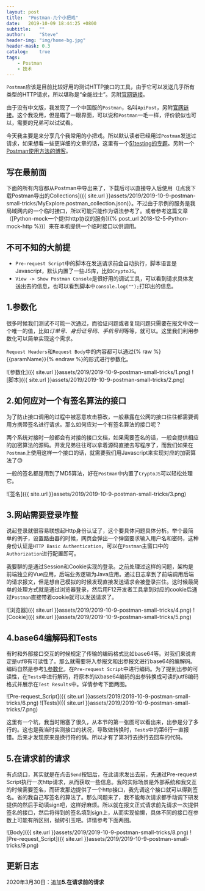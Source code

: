 ```yaml
---
layout: post
title:  "Postman-几个小把戏"
date:   2019-10-09 18:44:25 +0800
subtitle:   ""
author:     "Steve"
header-img: "img/home-bg.jpg"
header-mask: 0.3
catalog:    true
tags:
    - Postman
    - 技术
---
```


`Postman`应该是目前比较好用的测试HTTP接口的工具，由于它可以发送几乎所有类型的HTTP请求，所以堪称是“全能战士”。另附[官网链接](https://www.getpostman.com/)。

由于没有中文版，我发现了一个中国版的`Postman`，名叫`ApiPost`，另附[官网链接](https://www.apipost.cn)。这个我没用，但是瞄了一眼界面，可以说和`Postman`一毛一样，评价貌似也可以，需要的兄弟可以试试看。

今天我主要是来分享几个我常用的小把戏。所以默认读者已经用过`Postman`发送过请求，如果想看一些更详细的文章的话，这里有一个[51testing的专题](http://www.51testing.com/zhuanti/postman.htm)。另附一个[Postman使用方法的博客](https://blog.csdn.net/fxbin123/article/details/80428216)。


## 写在最前面

下面的所有内容都从Postman中导出来了，下载后可以直接导入后使用（[点我下载Postman导出的Collections]({{ site.url }}assets/2019/2019-10-9-postman-small-tricks/MyExplore.postman_collection.json)）。不过由于示例的服务是我局域网内的一个临时接口，所以可能只能作为语法参考了。或者参考这篇文章（[Python-mock一个提供http协议的服务]({% post_url 2018-12-5-Python-mock-http %})）来在本机提供一个临时接口以供调用。

## 不可不知的大前提

- `Pre-request Script`中的脚本在发送请求前会自动执行，脚本语言是Javascript，默认内置了一些JS库，比如`CryptoJS`。
- `View -> Show Postman Console`是很好用的调试工具，可以看到请求具体发送出去的信息，也可以看到脚本中`console.log("");`打印出的信息。

## 1.参数化

很多时候我们测试不可能一次通过，而验证问题或者复现问题只需要在报文中改一个唯一的值，比如*订单号*、*身份证号码*、*手机号码*等等，就可以。这里我们利用参数化可以简单实现这个需求。

`Request Headers`和`Request Body`中的内容都可以通过{% raw %}{{paramName}}{% endraw %}的形式进行参数化。

![参数化]({{ site.url }}assets/2019/2019-10-9-postman-small-tricks/1.png)
![脚本]({{ site.url }}assets/2019/2019-10-9-postman-small-tricks/2.png)

## 2.如何应对一个有签名算法的接口

为了防止接口调用的过程中被恶意攻击篡改，一般暴露在公网的接口往往都需要调用方携带签名进行请求。那么如何应对一个有签名算法的接口呢？

两个系统对接时一般都会有对接的接口文档，如果需要签名的话，一般会提供相应的加密算法的源码。开发兄弟往往可以拿着源码直接去写程序了，而我们如果在`Postman`上使用这样一个接口的话，就需要我们用Javascript来实现对应的加密算法了😓

一般的签名都是用到了MD5算法，好在`Postman`中内置了`CryptoJS`可以轻松处理它。

![签名]({{ site.url }}assets/2019/2019-10-9-postman-small-tricks/3.png)

## 3.网站需要登录咋整

说起登录就很容易联想起Http身份认证了，这个要具体问题具体分析。举个最简单的例子，设置路由器的时候，网页会弹出一个弹窗要求输入用户名和密码，这种身份认证是`HTTP Basic Authentication`，可以在`Postman`主窗口中的`Authorization`进行配置即可。

我要聊的是通过Session和Cookie实现的登录。之前处理过这样的问题，架构是前端独立的Vue应用，后端业务逻辑为Java应用。通过日志拿到了前端调用后端的请求报文，但是想自己模拟的时候发现直接发送请求会被登录拦住。这时候最简单的处理方式就是通过浏览器登录，然后用F12开发者工具拿到对应的cookie后通过`Postman`直接带着cookie就可以发送请求了。

![浏览器]({{ site.url }}assets/2019/2019-10-9-postman-small-tricks/4.png)
![Cookie]({{ site.url }}assets/2019/2019-10-9-postman-small-tricks/5.png)

## 4.base64编解码和Tests

有时和外部接口交互的时候规定了传输的编码格式比如base64等。对我们来说肯定是utf8有可读性了。那么就需要将入参报文和出参报文进行base64的编解码。编码自然是参考[1.参数化](#1%e5%8f%82%e6%95%b0%e5%8c%96)，在`Pre-request Script`中进行编码。为了提到出参的可读性，在`Tests`中进行解码，将原本的以base64编码的出参转换成可读的utf8编码格式并展示在`Test Results`中。详情参考下面两图。

![Pre-request_Script]({{ site.url }}assets/2019/2019-10-9-postman-small-tricks/6.png)
![Tests]({{ site.url }}assets/2019/2019-10-9-postman-small-tricks/7.png)

这里有一个坑，我当时阻塞了很久，从本节的第一张图可以看出来，出参是分了多行的。这也是我当时实测接口的状况，导致做转换时，`Tests`中的第6行一直报错。后来才发现原来是换行符的锅。所以才有了第3行去换行去回车的代码。

## 5.在请求前的请求

有点绕口，其实就是在点击`Send`按钮后，在此请求发出去前，先通过Pre-request Script执行一次http请求，从而获取一些信息。我的实际场景是外部系统和我交互的时候需要签名，而研发那边提供了一个http接口，我先调这个接口就可以得到签名。省的我自己写签名的算法了。那么问题来了，我不能每次请求都手动调下研发提供的然后手动填sign吧，这样好麻烦。所以就在报文正式请求前先请求一次提供签名的接口，然后将得到的签名填到sign上，从而实现偷懒，具体不同的接口在参数上可能有所区别，抛砖引玉吧。详情参考下面两图。

![Body]({{ site.url }}assets/2019/2019-10-9-postman-small-tricks/8.png)
![Pre-request_Script]({{ site.url }}assets/2019/2019-10-9-postman-small-tricks/9.png)


## 更新日志

2020年3月30日：追加**5.在请求前的请求**